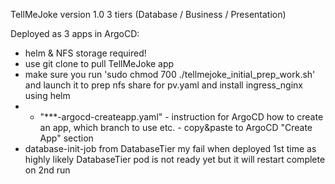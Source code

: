 TellMeJoke version 1.0
3 tiers (Database / Business / Presentation)

Deployed as 3 apps in ArgoCD:
- helm & NFS storage required!
- use git clone to pull TellMeJoke app
- make sure you run 'sudo chmod 700 ./tellmejoke_initial_prep_work.sh' and launch it to prep nfs share for pv.yaml and install ingress_nginx using helm
- - "***-argocd-createapp.yaml" - instruction for ArgoCD how to create an app, which branch to use etc. - copy&paste to ArgoCD "Create App" section
- database-init-job from DatabaseTier my fail when deployed 1st time as highly likely DatabaseTier pod is not ready yet but it will restart complete on 2nd run
